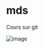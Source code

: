 # mds
Cours sur git

![image](https://user-images.githubusercontent.com/35306710/192558316-845409c3-0ec9-47ed-9e05-bc6cac52bcb4.png)
